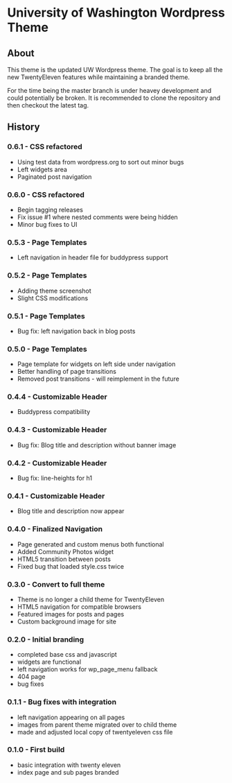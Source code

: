 # University of Washington Wordpress Theme

## About

This theme is the updated UW Wordpress theme.
The goal is to keep all the new TwentyEleven features while maintaining a branded theme.

For the time being the master branch is under heavey development and could potentially be broken.
It is recommended to clone the repository and then checkout the latest tag.

## History

### 0.6.1 - CSS refactored
  - Using test data from wordpress.org to sort out minor bugs
  - Left widgets area
  - Paginated post navigation

### 0.6.0 - CSS refactored
  - Begin tagging releases
  - Fix issue #1 where nested comments were being hidden
  - Minor bug fixes to UI 

### 0.5.3 - Page Templates
  - Left navigation in header file for buddypress support

### 0.5.2 - Page Templates
  - Adding theme screenshot
  - Slight CSS modifications

### 0.5.1 - Page Templates
  - Bug fix: left navigation back in blog posts

### 0.5.0 - Page Templates
  - Page template for widgets on left side under navigation
  - Better handling of page transitions
  - Removed post transitions - will reimplement in the future

### 0.4.4 - Customizable Header
  - Buddypress compatibility

### 0.4.3 - Customizable Header
  - Bug fix: Blog title and description without banner image

### 0.4.2 - Customizable Header
  - Bug fix: line-heights for h1

### 0.4.1 - Customizable Header
  - Blog title and description now appear

### 0.4.0 - Finalized Navigation
  - Page generated and custom menus both functional
  - Added Community Photos widget
  - HTML5 transition between posts
  - Fixed bug that loaded style.css twice

### 0.3.0 - Convert to full theme
  - Theme is no longer a child theme for TwentyEleven
  - HTML5 navigation for compatible browsers
  - Featured images for posts and pages
  - Custom background image for site

### 0.2.0 - Initial branding
  - completed base css and javascript
  - widgets are functional
  - left navigation works for wp_page_menu fallback
  - 404 page
  - bug fixes

### 0.1.1 - Bug fixes with integration  
  - left navigation appearing on all pages  
  - images from parent theme migrated over to child theme  
  - made and adjusted local copy of twentyeleven css file  

### 0.1.0 - First build  
  - basic integration with twenty eleven  
  - index page and sub pages branded  
